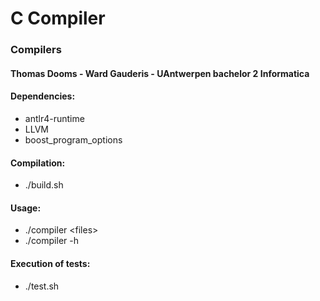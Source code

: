 # C Compiler
### Compilers
#### Thomas Dooms - Ward Gauderis - UAntwerpen bachelor 2 Informatica

#### Dependencies:
 - antlr4-runtime
 - LLVM
 - boost_program_options

#### Compilation:
 - ./build.sh

#### Usage:
 - ./compiler \<files> 
 - ./compiler -h

#### Execution of tests:
 - ./test.sh
